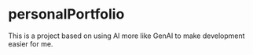 # personalPortfolio
This is a project based on using AI more like GenAI to make development easier for me.
